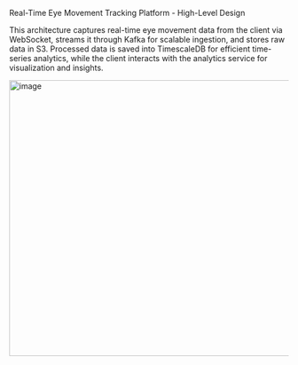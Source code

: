 Real-Time Eye Movement Tracking Platform - High-Level Design

This architecture captures real-time eye movement data from the client via WebSocket, streams it through Kafka for scalable ingestion, and stores raw data in S3. Processed data is saved into TimescaleDB for efficient time-series analytics, while the client interacts with the analytics service for visualization and insights.

<img width="893" height="497" alt="image" src="https://github.com/user-attachments/assets/76b4ef84-cb51-45e0-94ea-2d6628ea28e7" />
